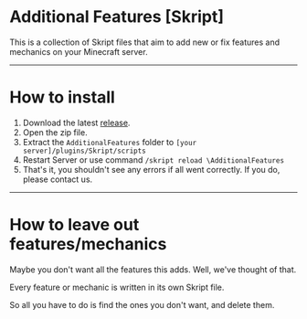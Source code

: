 # Additional Features [Skript]
This is a collection of Skript files that aim to add new or fix features and mechanics on your Minecraft server.

---

# How to install
1. Download the latest [release](https://github.com/InkScape-Studios/Additional-Features-Skript/releases).
2. Open the zip file.
3. Extract the `AdditionalFeatures` folder to `[your server]/plugins/Skript/scripts`
4. Restart Server or use command `/skript reload \AdditionalFeatures`
5. That's it, you shouldn't see any errors if all went correctly. If you do, please contact us.

---

# How to leave out features/mechanics
Maybe you don't want all the features this adds. Well, we've thought of that.

Every feature or mechanic is written in its own Skript file.

So all you have to do is find the ones you don't want, and delete them.
